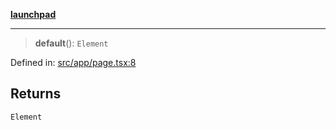 [**launchpad**](index.md)

***

> **default**(): `Element`

Defined in: [src/app/page.tsx:8](https://github.com/victorbratov/launchpad/blob/6dd13cd77753e59ec2a031fc7279545899826925/src/app/page.tsx#L8)

## Returns

`Element`
